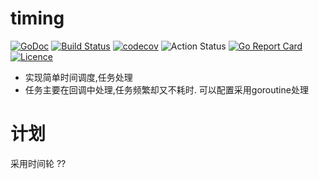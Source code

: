 # timing  
[![GoDoc](https://godoc.org/github.com/thinkgos/timing?status.svg)](https://godoc.org/github.com/thinkgos/timing)
[![Build Status](https://travis-ci.org/thinkgos/timing.svg?branch=master)](https://travis-ci.org/thinkgos/timing)
[![codecov](https://codecov.io/gh/thinkgos/timing/branch/master/graph/badge.svg)](https://codecov.io/gh/thinkgos/timing)
![Action Status](https://github.com/thinkgos/timing/workflows/Go/badge.svg)
[![Go Report Card](https://goreportcard.com/badge/github.com/thinkgos/timing)](https://goreportcard.com/report/github.com/thinkgos/timing)
[![Licence](https://img.shields.io/github/license/thinkgos/timing)](https://raw.githubusercontent.com/thinkgos/timing/master/LICENSE)

 - 实现简单时间调度,任务处理
 - 任务主要在回调中处理,任务频繁却又不耗时. 可以配置采用goroutine处理
 # 计划
   采用时间轮 ??